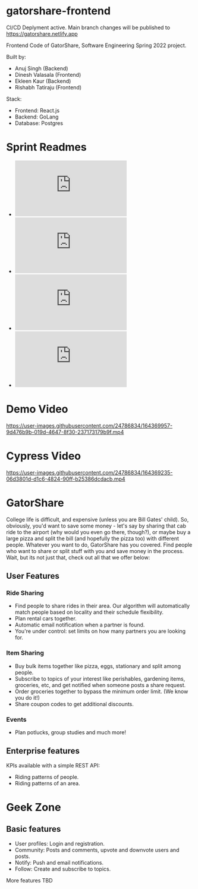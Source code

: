 # gatorshare-frontend

CI/CD Deplyment active. Main branch changes will be published to https://gatorshare.netlify.app

Frontend Code of GatorShare, Software Engineering Spring 2022 project.

Built by:
- Anuj Singh (Backend)
- Dinesh Valasala (Frontend)
- Ekleen Kaur (Backend)
- Rishabh Tatiraju (Frontend)

Stack:
- Frontend: React.js
- Backend: GoLang
- Database: Postgres

# Sprint Readmes
- ![Sprint 1](https://github.com/RTX2080-UF/gatorshare-frontend/blob/main/SPRINT1.md)
- ![Sprint 2](https://github.com/RTX2080-UF/gatorshare-frontend/blob/main/SPRINT2.md)
- ![Sprint 3](https://github.com/RTX2080-UF/gatorshare-frontend/blob/main/SPRINT3.md)
- ![Sprint 4](https://github.com/RTX2080-UF/gatorshare-frontend/blob/main/SPRINT4.md)

# Demo Video
https://user-images.githubusercontent.com/24786834/164369957-9d476b9b-019d-4647-8f30-237173179b9f.mp4

# Cypress Video
https://user-images.githubusercontent.com/24786834/164369235-06d3801d-d1c6-4824-90ff-b25386dcdacb.mp4

# GatorShare

College life is difficult, and expensive (unless you are Bill Gates' child). So, obviously, you'd want to save some money - let's say by sharing that cab ride to the airport (why would you even go there, though?), or maybe buy a large pizza and split the bill (and hopefully the pizza too) with different people. Whatever you want to do, GatorShare has you covered. Find people who want to share or split stuff with you and save money in the process. Wait, but its not just that, check out all that we offer below:

## User Features
### Ride Sharing
- Find people to share rides in their area. Our algorithm will automatically match people based on locality and their schedule flexibility.
- Plan rental cars together.
- Automatic email notification when a partner is found.
- You're under control: set limits on how many partners you are looking for. 

### Item Sharing
- Buy bulk items together like pizza, eggs, stationary and split among people.
- Subscribe to topics of your interest like perishables, gardening items, groceries, etc, and get notified when someone posts a share request.
- Order groceries together to bypass the minimum order limit. (We know you do it!)
- Share coupon codes to get additional discounts.

### Events
- Plan potlucks, group studies and much more!

## Enterprise features
KPIs available with a simple REST API:
- Riding patterns of people.
- Riding patterns of an area.

# Geek Zone
## Basic features
- User profiles: Login and registration.
- Community: Posts and comments, upvote and downvote users and posts.
- Notify: Push and email notifications.
- Follow: Create and subscribe to topics.

More features TBD
